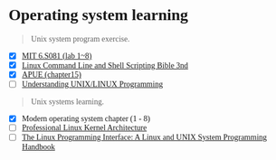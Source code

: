 # <font face="Consolas"> Operating system learning</font>
> <font face="Consolas"> Unix system program exercise.<br>
- [X] [MIT 6.S081 (lab 1~8)](./mit-lab/lab-1-util/Makefile)<br>
- [X] [Linux Command Line and Shell Scripting Bible 3nd](./shell-exc)<br>
- [X] [APUE (chapter15)](./apue)<br>
- [ ] [Understanding UNIX/LINUX Programming](./ulp)<br>
</font>

> <font face="Consolas"> Unix systems learning.<br>
- [X] Modern operating system chapter (1 - 8)<br>
- [ ] [Professional Linux Kernel Architecture](./pla)<br>
- [ ] [The Linux Programming Interface: A Linux and UNIX System Programming Handbook](https://github.com/Dmaner/TLPL)<br>
</font>